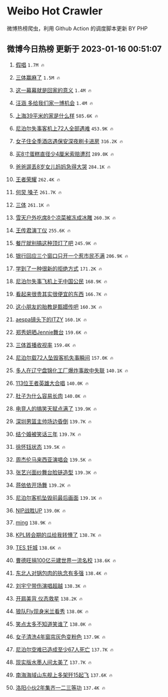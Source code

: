 # Weibo Hot Crawler 



微博热榜爬虫，利用 Github Action 的调度脚本更新 BY PHP 


## 微博今日热榜 更新于 2023-01-16 00:51:07 
1. [假唱](https://s.weibo.com/weibo?q=%E5%81%87%E5%94%B1&t=31&band_rank=1&Refer=top) `1.7M 🔥` 

1. [三体赢麻了](https://s.weibo.com/weibo?q=%23%E4%B8%89%E4%BD%93%E8%B5%A2%E9%BA%BB%E4%BA%86%23&t=31&band_rank=2&Refer=top) `1.5M 🔥` 

1. [这一幕幕就是回家的意义](https://s.weibo.com/weibo?q=%23%E8%BF%99%E4%B8%80%E5%B9%95%E5%B9%95%E5%B0%B1%E6%98%AF%E5%9B%9E%E5%AE%B6%E7%9A%84%E6%84%8F%E4%B9%89%23&t=31&band_rank=3&Refer=top) `1.4M 🔥` 

1. [汪涵 多给我们家一博机会](https://s.weibo.com/weibo?q=%E6%B1%AA%E6%B6%B5%20%E5%A4%9A%E7%BB%99%E6%88%91%E4%BB%AC%E5%AE%B6%E4%B8%80%E5%8D%9A%E6%9C%BA%E4%BC%9A&t=31&band_rank=4&Refer=top) `1.4M 🔥` 

1. [上海39平米的家是什么样](https://s.weibo.com/weibo?q=%23%E4%B8%8A%E6%B5%B739%E5%B9%B3%E7%B1%B3%E7%9A%84%E5%AE%B6%E6%98%AF%E4%BB%80%E4%B9%88%E6%A0%B7%23&t=31&band_rank=5&Refer=top) `585.6K 🔥` 

1. [尼泊尔失事客机上72人全部遇难](https://s.weibo.com/weibo?q=%23%E5%B0%BC%E6%B3%8A%E5%B0%94%E5%A4%B1%E4%BA%8B%E5%AE%A2%E6%9C%BA%E4%B8%8A72%E4%BA%BA%E5%85%A8%E9%83%A8%E9%81%87%E9%9A%BE%23&t=31&band_rank=6&Refer=top) `453.9K 🔥` 

1. [女子住全季酒店遇保安深夜刷卡进房](https://s.weibo.com/weibo?q=%23%E5%A5%B3%E5%AD%90%E4%BD%8F%E5%85%A8%E5%AD%A3%E9%85%92%E5%BA%97%E9%81%87%E4%BF%9D%E5%AE%89%E6%B7%B1%E5%A4%9C%E5%88%B7%E5%8D%A1%E8%BF%9B%E6%88%BF%23&t=31&band_rank=7&Refer=top) `316.2K 🔥` 

1. [买8寸蛋糕直径少4厘米索赔遭怼](https://s.weibo.com/weibo?q=%23%E4%B9%B08%E5%AF%B8%E8%9B%8B%E7%B3%95%E7%9B%B4%E5%BE%84%E5%B0%914%E5%8E%98%E7%B1%B3%E7%B4%A2%E8%B5%94%E9%81%AD%E6%80%BC%23&t=31&band_rank=8&Refer=top) `289.0K 🔥` 

1. [爸爸遛丢8岁女儿妈妈急得大哭](https://s.weibo.com/weibo?q=%23%E7%88%B8%E7%88%B8%E9%81%9B%E4%B8%A28%E5%B2%81%E5%A5%B3%E5%84%BF%E5%A6%88%E5%A6%88%E6%80%A5%E5%BE%97%E5%A4%A7%E5%93%AD%23&t=31&band_rank=9&Refer=top) `284.1K 🔥` 

1. [王者荣耀](https://s.weibo.com/weibo?q=%E7%8E%8B%E8%80%85%E8%8D%A3%E8%80%80&t=31&band_rank=10&Refer=top) `262.4K 🔥` 

1. [何炅 嗓子](https://s.weibo.com/weibo?q=%E4%BD%95%E7%82%85%20%E5%97%93%E5%AD%90&t=31&band_rank=11&Refer=top) `261.7K 🔥` 

1. [三体](https://s.weibo.com/weibo?q=%E4%B8%89%E4%BD%93&t=31&band_rank=12&Refer=top) `261.1K 🔥` 

1. [雪天户外吃席8个凉菜被冻成冰雕](https://s.weibo.com/weibo?q=%23%E9%9B%AA%E5%A4%A9%E6%88%B7%E5%A4%96%E5%90%83%E5%B8%AD8%E4%B8%AA%E5%87%89%E8%8F%9C%E8%A2%AB%E5%86%BB%E6%88%90%E5%86%B0%E9%9B%95%23&t=31&band_rank=13&Refer=top) `260.3K 🔥` 

1. [王传君演丁仪](https://s.weibo.com/weibo?q=%E7%8E%8B%E4%BC%A0%E5%90%9B%E6%BC%94%E4%B8%81%E4%BB%AA&t=31&band_rank=14&Refer=top) `255.6K 🔥` 

1. [餐厅就别搞这种顶灯了吧](https://s.weibo.com/weibo?q=%23%E9%A4%90%E5%8E%85%E5%B0%B1%E5%88%AB%E6%90%9E%E8%BF%99%E7%A7%8D%E9%A1%B6%E7%81%AF%E4%BA%86%E5%90%A7%23&t=31&band_rank=15&Refer=top) `245.9K 🔥` 

1. [银行回应三个窗口只开一个惹市民不满](https://s.weibo.com/weibo?q=%23%E9%93%B6%E8%A1%8C%E5%9B%9E%E5%BA%94%E4%B8%89%E4%B8%AA%E7%AA%97%E5%8F%A3%E5%8F%AA%E5%BC%80%E4%B8%80%E4%B8%AA%E6%83%B9%E5%B8%82%E6%B0%91%E4%B8%8D%E6%BB%A1%23&t=31&band_rank=16&Refer=top) `206.9K 🔥` 

1. [学到了一种很新的拒绝方式](https://s.weibo.com/weibo?q=%23%E5%AD%A6%E5%88%B0%E4%BA%86%E4%B8%80%E7%A7%8D%E5%BE%88%E6%96%B0%E7%9A%84%E6%8B%92%E7%BB%9D%E6%96%B9%E5%BC%8F%23&t=31&band_rank=17&Refer=top) `171.2K 🔥` 

1. [尼泊尔失事飞机上无中国公民](https://s.weibo.com/weibo?q=%23%E5%B0%BC%E6%B3%8A%E5%B0%94%E5%A4%B1%E4%BA%8B%E9%A3%9E%E6%9C%BA%E4%B8%8A%E6%97%A0%E4%B8%AD%E5%9B%BD%E5%85%AC%E6%B0%91%23&t=31&band_rank=18&Refer=top) `168.9K 🔥` 

1. [看起来很贵其实很便宜的东西](https://s.weibo.com/weibo?q=%23%E7%9C%8B%E8%B5%B7%E6%9D%A5%E5%BE%88%E8%B4%B5%E5%85%B6%E5%AE%9E%E5%BE%88%E4%BE%BF%E5%AE%9C%E7%9A%84%E4%B8%9C%E8%A5%BF%23&t=31&band_rank=19&Refer=top) `166.7K 🔥` 

1. [这小朋友的胎教是甄嬛传吧](https://s.weibo.com/weibo?q=%23%E8%BF%99%E5%B0%8F%E6%9C%8B%E5%8F%8B%E7%9A%84%E8%83%8E%E6%95%99%E6%98%AF%E7%94%84%E5%AC%9B%E4%BC%A0%E5%90%A7%23&t=31&band_rank=20&Refer=top) `160.3K 🔥` 

1. [aespa镜头下的ITZY](https://s.weibo.com/weibo?q=%23aespa%E9%95%9C%E5%A4%B4%E4%B8%8B%E7%9A%84ITZY%23&t=31&band_rank=21&Refer=top) `160.1K 🔥` 

1. [郑秀妍晒Jennie舞台](https://s.weibo.com/weibo?q=%23%E9%83%91%E7%A7%80%E5%A6%8D%E6%99%92Jennie%E8%88%9E%E5%8F%B0%23&t=31&band_rank=22&Refer=top) `159.6K 🔥` 

1. [三体首播收视率](https://s.weibo.com/weibo?q=%23%E4%B8%89%E4%BD%93%E9%A6%96%E6%92%AD%E6%94%B6%E8%A7%86%E7%8E%87%23&t=31&band_rank=23&Refer=top) `159.4K 🔥` 

1. [尼泊尔载72人坠毁客机失事瞬间](https://s.weibo.com/weibo?q=%23%E5%B0%BC%E6%B3%8A%E5%B0%94%E8%BD%BD72%E4%BA%BA%E5%9D%A0%E6%AF%81%E5%AE%A2%E6%9C%BA%E5%A4%B1%E4%BA%8B%E7%9E%AC%E9%97%B4%23&t=31&band_rank=24&Refer=top) `157.0K 🔥` 

1. [多人在辽宁盘锦化工厂爆炸事故中失联](https://s.weibo.com/weibo?q=%23%E5%A4%9A%E4%BA%BA%E5%9C%A8%E8%BE%BD%E5%AE%81%E7%9B%98%E9%94%A6%E5%8C%96%E5%B7%A5%E5%8E%82%E7%88%86%E7%82%B8%E4%BA%8B%E6%95%85%E4%B8%AD%E5%A4%B1%E8%81%94%23&t=31&band_rank=25&Refer=top) `140.1K 🔥` 

1. [113位王者英雄大合唱](https://s.weibo.com/weibo?q=%23113%E4%BD%8D%E7%8E%8B%E8%80%85%E8%8B%B1%E9%9B%84%E5%A4%A7%E5%90%88%E5%94%B1%23&t=31&band_rank=26&Refer=top) `140.0K 🔥` 

1. [肚子为什么容易长肉](https://s.weibo.com/weibo?q=%23%E8%82%9A%E5%AD%90%E4%B8%BA%E4%BB%80%E4%B9%88%E5%AE%B9%E6%98%93%E9%95%BF%E8%82%89%23&t=31&band_rank=27&Refer=top) `140.0K 🔥` 

1. [电竞人的搞笑天赋点满了](https://s.weibo.com/weibo?q=%23%E7%94%B5%E7%AB%9E%E4%BA%BA%E7%9A%84%E6%90%9E%E7%AC%91%E5%A4%A9%E8%B5%8B%E7%82%B9%E6%BB%A1%E4%BA%86%23&t=31&band_rank=28&Refer=top) `139.9K 🔥` 

1. [深圳男篮主帅场边昏倒](https://s.weibo.com/weibo?q=%23%E6%B7%B1%E5%9C%B3%E7%94%B7%E7%AF%AE%E4%B8%BB%E5%B8%85%E5%9C%BA%E8%BE%B9%E6%98%8F%E5%80%92%23&t=31&band_rank=29&Refer=top) `139.7K 🔥` 

1. [结个婚被笑话三年](https://s.weibo.com/weibo?q=%23%E7%BB%93%E4%B8%AA%E5%A9%9A%E8%A2%AB%E7%AC%91%E8%AF%9D%E4%B8%89%E5%B9%B4%23&t=31&band_rank=30&Refer=top) `139.7K 🔥` 

1. [徐怀钰状态](https://s.weibo.com/weibo?q=%23%E5%BE%90%E6%80%80%E9%92%B0%E7%8A%B6%E6%80%81%23&t=31&band_rank=31&Refer=top) `139.5K 🔥` 

1. [周杰伦马来西亚演唱会](https://s.weibo.com/weibo?q=%23%E5%91%A8%E6%9D%B0%E4%BC%A6%E9%A9%AC%E6%9D%A5%E8%A5%BF%E4%BA%9A%E6%BC%94%E5%94%B1%E4%BC%9A%23&t=31&band_rank=32&Refer=top) `139.5K 🔥` 

1. [张艺兴面纱舞台脸链造型](https://s.weibo.com/weibo?q=%23%E5%BC%A0%E8%89%BA%E5%85%B4%E9%9D%A2%E7%BA%B1%E8%88%9E%E5%8F%B0%E8%84%B8%E9%93%BE%E9%80%A0%E5%9E%8B%23&t=31&band_rank=33&Refer=top) `139.3K 🔥` 

1. [蒋依依开场舞](https://s.weibo.com/weibo?q=%23%E8%92%8B%E4%BE%9D%E4%BE%9D%E5%BC%80%E5%9C%BA%E8%88%9E%23&t=31&band_rank=34&Refer=top) `139.2K 🔥` 

1. [尼泊尔客机坠毁前最后画面](https://s.weibo.com/weibo?q=%23%E5%B0%BC%E6%B3%8A%E5%B0%94%E5%AE%A2%E6%9C%BA%E5%9D%A0%E6%AF%81%E5%89%8D%E6%9C%80%E5%90%8E%E7%94%BB%E9%9D%A2%23&t=31&band_rank=35&Refer=top) `139.1K 🔥` 

1. [NIP战胜UP](https://s.weibo.com/weibo?q=%23NIP%E6%88%98%E8%83%9CUP%23&t=31&band_rank=36&Refer=top) `139.0K 🔥` 

1. [ming](https://s.weibo.com/weibo?q=%23ming%23&t=31&band_rank=37&Refer=top) `138.9K 🔥` 

1. [KPL转会期的瓜给我转懵了](https://s.weibo.com/weibo?q=%23KPL%E8%BD%AC%E4%BC%9A%E6%9C%9F%E7%9A%84%E7%93%9C%E7%BB%99%E6%88%91%E8%BD%AC%E6%87%B5%E4%BA%86%23&t=31&band_rank=38&Refer=top) `138.7K 🔥` 

1. [TES 钎城](https://s.weibo.com/weibo?q=TES%20%E9%92%8E%E5%9F%8E&t=31&band_rank=39&Refer=top) `138.6K 🔥` 

1. [曹德旺捐100亿元建世界一流名校](https://s.weibo.com/weibo?q=%23%E6%9B%B9%E5%BE%B7%E6%97%BA%E6%8D%90100%E4%BA%BF%E5%85%83%E5%BB%BA%E4%B8%96%E7%95%8C%E4%B8%80%E6%B5%81%E5%90%8D%E6%A0%A1%23&t=31&band_rank=40&Refer=top) `138.6K 🔥` 

1. [东北人对锅包肉的执念有多强](https://s.weibo.com/weibo?q=%23%E4%B8%9C%E5%8C%97%E4%BA%BA%E5%AF%B9%E9%94%85%E5%8C%85%E8%82%89%E7%9A%84%E6%89%A7%E5%BF%B5%E6%9C%89%E5%A4%9A%E5%BC%BA%23&t=31&band_rank=41&Refer=top) `138.4K 🔥` 

1. [刘宇宁带伤演唱超越](https://s.weibo.com/weibo?q=%23%E5%88%98%E5%AE%87%E5%AE%81%E5%B8%A6%E4%BC%A4%E6%BC%94%E5%94%B1%E8%B6%85%E8%B6%8A%23&t=31&band_rank=42&Refer=top) `138.3K 🔥` 

1. [开肩美背 仪态救星](https://s.weibo.com/weibo?q=%E5%BC%80%E8%82%A9%E7%BE%8E%E8%83%8C%20%E4%BB%AA%E6%80%81%E6%95%91%E6%98%9F&t=31&band_rank=43&Refer=top) `138.2K 🔥` 

1. [狼队Fly现身米兰看秀](https://s.weibo.com/weibo?q=%23%E7%8B%BC%E9%98%9FFly%E7%8E%B0%E8%BA%AB%E7%B1%B3%E5%85%B0%E7%9C%8B%E7%A7%80%23&t=31&band_rank=44&Refer=top) `138.0K 🔥` 

1. [笑点太多不知道笑谁了](https://s.weibo.com/weibo?q=%23%E7%AC%91%E7%82%B9%E5%A4%AA%E5%A4%9A%E4%B8%8D%E7%9F%A5%E9%81%93%E7%AC%91%E8%B0%81%E4%BA%86%23&t=31&band_rank=45&Refer=top) `138.0K 🔥` 

1. [女子清洗4年窗帘灰色变粉色](https://s.weibo.com/weibo?q=%23%E5%A5%B3%E5%AD%90%E6%B8%85%E6%B4%974%E5%B9%B4%E7%AA%97%E5%B8%98%E7%81%B0%E8%89%B2%E5%8F%98%E7%B2%89%E8%89%B2%23&t=31&band_rank=46&Refer=top) `137.9K 🔥` 

1. [尼泊尔空难已造成至少67人死亡](https://s.weibo.com/weibo?q=%23%E5%B0%BC%E6%B3%8A%E5%B0%94%E7%A9%BA%E9%9A%BE%E5%B7%B2%E9%80%A0%E6%88%90%E8%87%B3%E5%B0%9167%E4%BA%BA%E6%AD%BB%E4%BA%A1%23&t=31&band_rank=47&Refer=top) `137.7K 🔥` 

1. [现实版水墨人间太美了](https://s.weibo.com/weibo?q=%23%E7%8E%B0%E5%AE%9E%E7%89%88%E6%B0%B4%E5%A2%A8%E4%BA%BA%E9%97%B4%E5%A4%AA%E7%BE%8E%E4%BA%86%23&t=31&band_rank=48&Refer=top) `137.7K 🔥` 

1. [南海海域山东舰上多架歼15起飞](https://s.weibo.com/weibo?q=%23%E5%8D%97%E6%B5%B7%E6%B5%B7%E5%9F%9F%E5%B1%B1%E4%B8%9C%E8%88%B0%E4%B8%8A%E5%A4%9A%E6%9E%B6%E6%AD%BC15%E8%B5%B7%E9%A3%9E%23&t=31&band_rank=49&Refer=top) `137.6K 🔥` 

1. [洛阳小伙2年集齐一二三等功](https://s.weibo.com/weibo?q=%23%E6%B4%9B%E9%98%B3%E5%B0%8F%E4%BC%992%E5%B9%B4%E9%9B%86%E9%BD%90%E4%B8%80%E4%BA%8C%E4%B8%89%E7%AD%89%E5%8A%9F%23&t=31&band_rank=50&Refer=top) `137.4K 🔥` 

